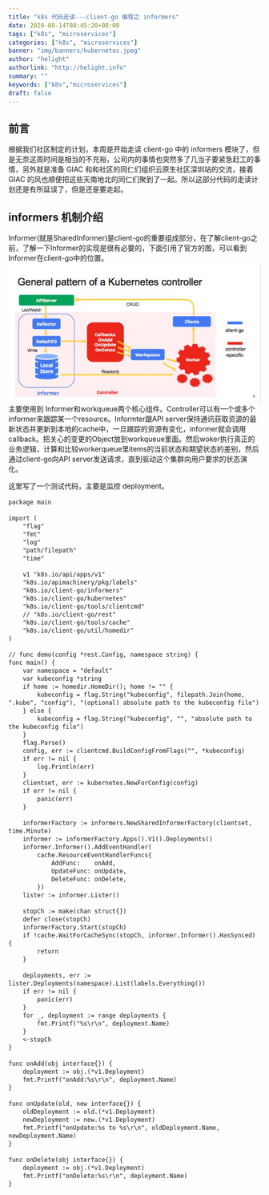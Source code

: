 ```yaml
---
title: "k8s 代码走读---client-go 编程之 informers"
date: 2020-08-14T08:45:20+08:00
tags: ["k8s", "microservices"]
categories: ["k8s", "microservices"]
banner: "img/banners/kubernetes.jpeg"
author: "helight"
authorlink: "http://helight.info"
summary: ""
keywords: ["k8s","microservices"]
draft: false
---
```


## 前言
根据我们社区制定的计划，本周是开始走读 client-go 中的 informers 模块了，但是无奈这周时间是相当的不充裕，公司内的事情也突然多了几当子要紧急赶工的事情，另外就是准备 GIAC 和和社区的同仁们组织云原生社区深圳站的交流，接着 GIAC 的风也顺便把这些天南地北的同仁们聚到了一起。所以这部分代码的走读计划还是有所延误了，但是还是要走起。

## informers 机制介绍
Informer(就是SharedInformer)是client-go的重要组成部分，在了解client-go之前，了解一下Informer的实现是很有必要的，下面引用了官方的图，可以看到Informer在client-go中的位置。
![](imgs/informer.jpeg)
主要使用到 Informer和workqueue两个核心组件。Controller可以有一个或多个informer来跟踪某一个resource。Informter跟API server保持通讯获取资源的最新状态并更新到本地的cache中，一旦跟踪的资源有变化，informer就会调用callback。把关心的变更的Object放到workqueue里面。然后woker执行真正的业务逻辑，计算和比较workerqueue里items的当前状态和期望状态的差别，然后通过client-go向API server发送请求，直到驱动这个集群向用户要求的状态演化。


这里写了一个测试代码，主要是监控 deployment。
``` golang
package main

import (
	"flag"
	"fmt"
	"log"
	"path/filepath"
	"time"

	v1 "k8s.io/api/apps/v1"
	"k8s.io/apimachinery/pkg/labels"
	"k8s.io/client-go/informers"
	"k8s.io/client-go/kubernetes"
	"k8s.io/client-go/tools/clientcmd"
	// "k8s.io/client-go/rest"
	"k8s.io/client-go/tools/cache"
	"k8s.io/client-go/util/homedir"
)

// func demo(config *rest.Config, namespace string) {
func main() {
	var namespace = "default"
	var kubeconfig *string
	if home := homedir.HomeDir(); home != "" {
		kubeconfig = flag.String("kubeconfig", filepath.Join(home, ".kube", "config"), "(optional) absolute path to the kubeconfig file")
	} else {
		kubeconfig = flag.String("kubeconfig", "", "absolute path to the kubeconfig file")
	}
	flag.Parse()
	config, err := clientcmd.BuildConfigFromFlags("", *kubeconfig)
	if err != nil {
		log.Println(err)
	}
	clientset, err := kubernetes.NewForConfig(config)
	if err != nil {
		panic(err)
	}

	informerFactory := informers.NewSharedInformerFactory(clientset, time.Minute)
	informer := informerFactory.Apps().V1().Deployments()
	informer.Informer().AddEventHandler(
		cache.ResourceEventHandlerFuncs{
			AddFunc:    onAdd,
			UpdateFunc: onUpdate,
			DeleteFunc: onDelete,
		})
	lister := informer.Lister()

	stopCh := make(chan struct{})
	defer close(stopCh)
	informerFactory.Start(stopCh)
	if !cache.WaitForCacheSync(stopCh, informer.Informer().HasSynced) {
		return
	}

	deployments, err := lister.Deployments(namespace).List(labels.Everything())
	if err != nil {
		panic(err)
	}
	for _, deployment := range deployments {
		fmt.Printf("%s\r\n", deployment.Name)
	}
	<-stopCh
}

func onAdd(obj interface{}) {
	deployment := obj.(*v1.Deployment)
	fmt.Printf("onAdd:%s\r\n", deployment.Name)
}

func onUpdate(old, new interface{}) {
	oldDeployment := old.(*v1.Deployment)
	newDeployment := new.(*v1.Deployment)
	fmt.Printf("onUpdate:%s to %s\r\n", oldDeployment.Name, newDeployment.Name)
}

func onDelete(obj interface{}) {
	deployment := obj.(*v1.Deployment)
	fmt.Printf("onDelete:%s\r\n", deployment.Name)
}

```

